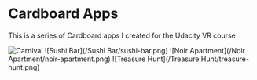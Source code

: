# Cardboard Apps
This is a series of Cardboard apps I created for the Udacity VR course

![Carnival](/Carnival/carnival.png)
![Sushi Bar](/Sushi Bar/sushi-bar.png)
![Noir Apartment](/Noir Apartment/noir-apartment.png)
![Treasure Hunt](/Treasure Hunt/treasure-hunt.png)
